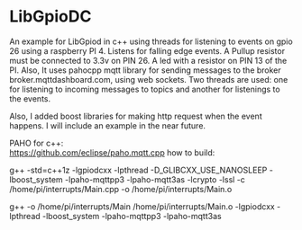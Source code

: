 # LibGpioDC
An example for LibGpiod in c++ using threads for listening to events on gpio 26 using a raspberry PI 4.
 Listens for falling edge events. A Pullup resistor must be connected to 3.3v on PIN 26. A led with a resistor on PIN 13 of the PI.
  Also, It uses pahocpp mqtt library for sending messages to the broker broker.mqttdashboard.com, using web sockets.
  Two threads are used: one for listening to incoming messages to topics and another for listenings to the events.
 
  Also, I added boost libraries for making http request when the event happens. I will include an example in the near future.
  
  PAHO for c++:   
    https://github.com/eclipse/paho.mqtt.cpp
how to build:

g++ -std=c++1z -lgpiodcxx -lpthread -D_GLIBCXX_USE_NANOSLEEP -lboost_system -lpaho-mqttpp3 -lpaho-mqtt3as -lcrypto -lssl  -c /home/pi/interrupts/Main.cpp -o /home/pi/interrupts/Main.o

g++  -o /home/pi/interrupts/Main /home/pi/interrupts/Main.o   -lgpiodcxx -lpthread -lboost_system -lpaho-mqttpp3 -lpaho-mqtt3as
